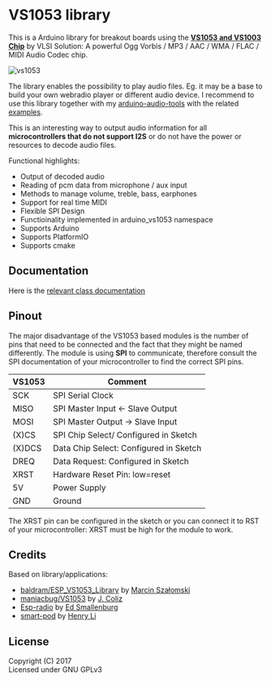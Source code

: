 # VS1053 library

This is a Arduino library for breakout boards using the **[VS1053 and VS1003 Chip](https://www.vlsi.fi/en/products/vs1053.html)** by VLSI Solution:
A powerful Ogg Vorbis / MP3 / AAC / WMA / FLAC / MIDI Audio Codec chip.<br/>

![vs1053](https://pschatzmann.github.io/arduino-vs1053/doc/vs1053.jpg)


The library enables the possibility to play audio files. Eg. it may be a base to build your own webradio player or different audio device. I recommend to use this library together with my [arduino-audio-tools](https://github.com/pschatzmann/arduino-audio-tools) with the related [examples](https://github.com/pschatzmann/arduino-audio-tools/tree/main/examples/examples-vs1053).

This is an interesting way to output audio information for all __microcontrollers that do not support I2S__ or do not have the power or resources to decode audio files.

Functional highlights:

- Output of decoded audio
- Reading of pcm data from microphone / aux input
- Methods to manage volume, treble, bass, earphones 
- Support for real time MIDI
- Flexible SPI Design
- Functioinality implemented in arduino_vs1053 namespace 
- Supports Arduino
- Supports PlatformIO
- Supports cmake

## Documentation

Here is the [relevant class documentation](https://pschatzmann.github.io/arduino-vs1053/doc/html/annotated.html)

## Pinout

The major disadvantage of the VS1053 based modules is the number of pins that need to be connected and the fact that they might be named differently. The module is using __SPI__ to communicate, therefore consult the SPI documentation of your microcontroller to find the correct SPI pins.


|  VS1053  |   Comment                                   |
|----------|---------------------------------------------|
| SCK      | SPI Serial Clock                            |
| MISO     | SPI Master Input ← Slave Output             |
| MOSI     | SPI Master Output → Slave Input             |
| (X)CS    | SPI Chip Select/ Configured in Sketch       |
| (X)DCS   | Data Chip Select: Configured in Sketch      |
| DREQ     | Data Request: Configured in Sketch          |
| XRST     | Hardware Reset Pin: low=reset               |
| 5V       | Power Supply                                |
| GND      | Ground                                      |

The XRST pin can be configured in the sketch or you can connect it to RST of your microcontroller: XRST must be high for the module to work.


## Credits

Based on library/applications:
* [baldram/ESP_VS1053_Library](https://github.com/baldram/ESP_VS1053_Library) by [Marcin Szałomski](https://github.com/baldram)
* [maniacbug/VS1053](https://github.com/maniacbug/VS1053) by [J. Coliz](https://github.com/maniacbug)
* [Esp-radio](https://github.com/Edzelf/Esp-radio) by [Ed Smallenburg](https://github.com/Edzelf)
* [smart-pod](https://github.com/MagicCube/smart-pod) by [Henry Li](https://github.com/MagicCube)

## License

Copyright (C) 2017<br/>
Licensed under GNU GPLv3
